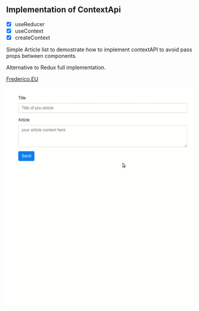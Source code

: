 ## Implementation of ContextApi

-   [x] useReducer
-   [x] useContext
-   [x] createContext

Simple Article list to demostrate how to implement contextAPI to avoid pass props between components.

Alternative to Redux full implementation.

[Frederico.EU](https://frederico.eu)

![app](./context-api.gif)
